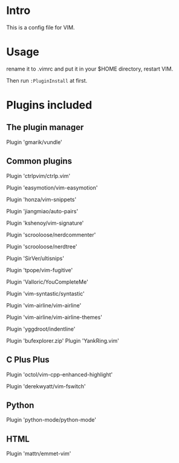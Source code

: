 # Intro
This is a config file for VIM.

# Usage
rename it to .vimrc and put it in your $HOME directory, restart VIM.

Then run `:PluginInstall` at first.

# Plugins included
## The plugin manager
Plugin 'gmarik/vundle'

## Common plugins
Plugin 'ctrlpvim/ctrlp.vim'

Plugin 'easymotion/vim-easymotion'

Plugin 'honza/vim-snippets'

Plugin 'jiangmiao/auto-pairs'

Plugin 'kshenoy/vim-signature'

Plugin 'scrooloose/nerdcommenter'

Plugin 'scrooloose/nerdtree'

Plugin 'SirVer/ultisnips'

Plugin 'tpope/vim-fugitive'

Plugin 'Valloric/YouCompleteMe'

Plugin 'vim-syntastic/syntastic'

Plugin 'vim-airline/vim-airline'

Plugin 'vim-airline/vim-airline-themes'

Plugin 'yggdroot/indentline'

Plugin 'bufexplorer.zip'
Plugin 'YankRing.vim'

## C Plus Plus
Plugin 'octol/vim-cpp-enhanced-highlight'

Plugin 'derekwyatt/vim-fswitch'

## Python

Plugin 'python-mode/python-mode'

## HTML
Plugin 'mattn/emmet-vim'
